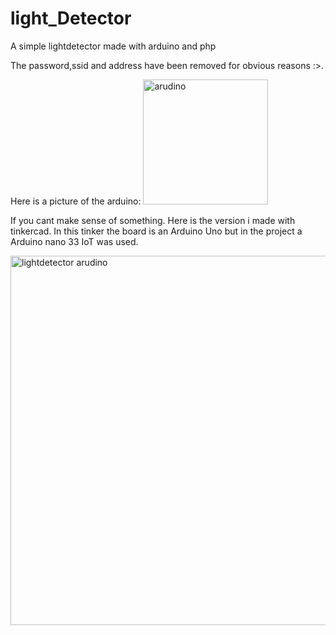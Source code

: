 # light_Detector
A simple lightdetector made with arduino and php

The password,ssid and address have been removed for obvious reasons :>.

Here is a picture of the arduino:
<img width="200" alt="arudino" src="https://github.com/Cefucr/light_Detector/assets/105347805/ca386e4e-09d5-4fd4-bbda-b8e6d10391d7">

If you cant make sense of something. Here is the version i made with tinkercad. 
In this tinker the board is an Arduino Uno but in the project a Arduino nano 33 IoT was used.

<img width="591" alt="lightdetector arudino" src="https://github.com/Cefucr/light_Detector/assets/105347805/d185161d-7d58-489c-85b2-0e8cbf90eb00">
